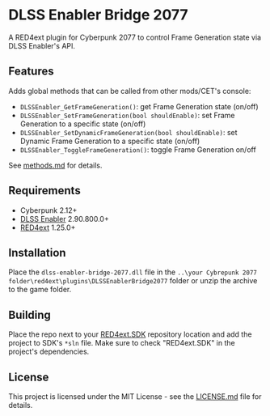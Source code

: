 # DLSS Enabler Bridge 2077

A RED4ext plugin for Cyberpunk 2077 to control Frame Generation state via DLSS Enabler's API.

## Features
Adds global methods that can be called from other mods/CET's console:
- `DLSSEnabler_GetFrameGeneration()`: get Frame Generation state (on/off)
- `DLSSEnabler_SetFrameGeneration(bool shouldEnable)`: set Frame Generation to a specific state (on/off)
- `DLSSEnabler_SetDynamicFrameGeneration(bool shouldEnable)`: set Dynamic Frame Generation to a specific state (on/off)
- `DLSSEnabler_ToggleFrameGeneration()`: toggle Frame Generation on/off

See [methods.md](docs/methods.md) for details.

## Requirements
+ Cyberpunk 2.12+
+ [DLSS Enabler](https://github.com/artur-graniszewski/DLSS-Enabler) 2.90.800.0+
+ [RED4ext](https://github.com/WopsS/RED4ext) 1.25.0+

## Installation
Place the `dlss-enabler-bridge-2077.dll` file in the `..\your Cybrepunk 2077 folder\red4ext\plugins\DLSSEnablerBridge2077` folder or unzip the archive to the game folder.

## Building
Place the repo next to your [RED4ext.SDK](https://github.com/WopsS/RED4ext.SDK) repository location and add the project to SDK's `*sln` file. Make sure to check "RED4ext.SDK" in the project's dependencies.

## License
This project is licensed under the MIT License - see the [LICENSE.md](LICENSE.md) file for details.
